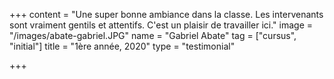 +++
content = "Une super bonne ambiance dans la classe. Les intervenants sont vraiment gentils et attentifs. C'est un plaisir de travailler ici."
image = "/images/abate-gabriel.JPG"
name = "Gabriel Abate"
tag = ["cursus", "initial"]
title = "1ère année, 2020"
type = "testimonial"

+++
